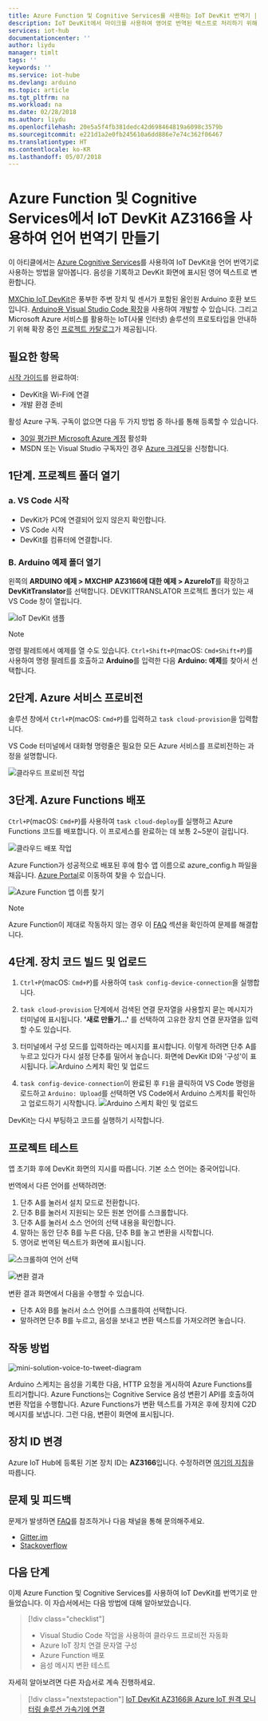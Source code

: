 ```yaml
---
title: Azure Function 및 Cognitive Services를 사용하는 IoT DevKit 번역기 | Microsoft Docs
description: IoT DevKit에서 마이크를 사용하여 영어로 번역된 텍스트로 처리하기 위해 음성 메시지 및 Azure Cognitive Services를 수신합니다.
services: iot-hub
documentationcenter: ''
author: liydu
manager: timlt
tags: ''
keywords: ''
ms.service: iot-hube
ms.devlang: arduino
ms.topic: article
ms.tgt_pltfrm: na
ms.workload: na
ms.date: 02/28/2018
ms.author: liydu
ms.openlocfilehash: 20e5a5f4fb381dedc42d698464819a6098c3579b
ms.sourcegitcommit: e221d1a2e0fb245610a6dd886e7e74c362f06467
ms.translationtype: HT
ms.contentlocale: ko-KR
ms.lasthandoff: 05/07/2018
---
```

# <a name="use-iot-devkit-az3166-with-azure-function-and-cognitive-services-to-make-a-language-translator"></a>Azure Function 및 Cognitive Services에서 IoT DevKit AZ3166을 사용하여 언어 번역기 만들기

이 아티클에서는 [Azure Cognitive Services](https://azure.microsoft.com/services/cognitive-services/)를 사용하여 IoT DevKit을 언어 번역기로 사용하는 방법을 알아봅니다. 음성을 기록하고 DevKit 화면에 표시된 영어 텍스트로 변환합니다.

[MXChip IoT DevKit](https://aka.ms/iot-devkit)은 풍부한 주변 장치 및 센서가 포함된 올인원 Arduino 호환 보드입니다. [Arduino용 Visual Studio Code 확장](https://aka.ms/arduino)을 사용하여 개발할 수 있습니다. 그리고 Microsoft Azure 서비스를 활용하는 IoT(사물 인터넷) 솔루션의 프로토타입을 안내하기 위해 확장 중인 [프로젝트 카탈로그](https://microsoft.github.io/azure-iot-developer-kit/docs/projects/)가 제공됩니다.

## <a name="what-you-need"></a>필요한 항목

[시작 가이드](https://docs.microsoft.com/azure/iot-hub/iot-hub-arduino-iot-devkit-az3166-get-started)를 완료하여:

* DevKit을 Wi-Fi에 연결
* 개발 환경 준비

활성 Azure 구독. 구독이 없으면 다음 두 가지 방법 중 하나를 통해 등록할 수 있습니다.

* [30일 평가판 Microsoft Azure 계정](https://azure.microsoft.com/free/) 활성화
* MSDN 또는 Visual Studio 구독자인 경우 [Azure 크레딧](https://azure.microsoft.com/pricing/member-offers/msdn-benefits-details/)을 신청합니다.

## <a name="step-1-open-the-project-folder"></a>1단계. 프로젝트 폴더 열기

### <a name="a-start-vs-code"></a>a. VS Code 시작

- DevKit가 PC에 연결되어 있지 않은지 확인합니다.
- VS Code 시작
- DevKit를 컴퓨터에 연결합니다.

### <a name="b-open-the-arduino-examples-folder"></a>B. Arduino 예제 폴더 열기

왼쪽의 **ARDUINO 예제 > MXCHIP AZ3166에 대한 예제 > AzureIoT**를 확장하고 **DevKitTranslator**를 선택합니다. DEVKITTRANSLATOR 프로젝트 폴더가 있는 새 VS Code 창이 열립니다.

![IoT DevKit 샘플](media/iot-hub-arduino-iot-devkit-az3166-translator/vscode_examples.png)

> [!NOTE]
> 명령 팔레트에서 예제를 열 수도 있습니다. `Ctrl+Shift+P`(macOS: `Cmd+Shift+P`)를 사용하여 명령 팔레트를 호출하고 **Arduino**를 입력한 다음 **Arduino: 예제**를 찾아서 선택합니다.

## <a name="step-2-provision-azure-services"></a>2단계. Azure 서비스 프로비전

솔루션 창에서 `Ctrl+P`(macOS: `Cmd+P`)를 입력하고 `task cloud-provision`을 입력합니다.

VS Code 터미널에서 대화형 명령줄은 필요한 모든 Azure 서비스를 프로비전하는 과정을 설명합니다.

![클라우드 프로비전 작업](media/iot-hub-arduino-iot-devkit-az3166-translator/cloud-provision.png)

## <a name="step-3-deploy-azure-functions"></a>3단계. Azure Functions 배포

`Ctrl+P`(macOS: `Cmd+P`)를 사용하여 `task cloud-deploy`를 실행하고 Azure Functions 코드를 배포합니다. 이 프로세스를 완료하는 데 보통 2~5분이 걸립니다.

![클라우드 배포 작업](media/iot-hub-arduino-iot-devkit-az3166-translator/cloud-deploy.png)

Azure Function가 성공적으로 배포된 후에 함수 앱 이름으로 azure_config.h 파일을 채웁니다. [Azure Portal](https://portal.azure.com/)로 이동하여 찾을 수 있습니다.

![Azure Function 앱 이름 찾기](media/iot-hub-arduino-iot-devkit-az3166-translator/azure-function.png)

> [!NOTE]
> Azure Function이 제대로 작동하지 않는 경우 이 [FAQ](https://microsoft.github.io/azure-iot-developer-kit/docs/faq#compilation-error-for-azure-function) 섹션을 확인하여 문제를 해결합니다.

## <a name="step-4-build-and-upload-the-device-code"></a>4단계. 장치 코드 빌드 및 업로드

1. `Ctrl+P`(macOS: `Cmd+P`)를 사용하여 `task config-device-connection`을 실행합니다.

2. `task cloud-provision` 단계에서 검색된 연결 문자열을 사용할지 묻는 메시지가 터미널에 표시됩니다. **'새로 만들기...'** 를 선택하여 고유한 장치 연결 문자열을 입력할 수도 있습니다.

3. 터미널에서 구성 모드를 입력하라는 메시지를 표시합니다. 이렇게 하려면 단추 A를 누르고 있다가 다시 설정 단추를 밀어서 놓습니다. 화면에 DevKit ID와 '구성'이 표시됩니다.
  ![Arduino 스케치 확인 및 업로드](media/iot-hub-arduino-iot-devkit-az3166-translator/config-device-connection.png)

4. `task config-device-connection`이 완료된 후 `F1`을 클릭하여 VS Code 명령을 로드하고 `Arduino: Upload`를 선택하면 VS Code에서 Arduino 스케치를 확인하고 업로드하기 시작합니다. ![Arduino 스케치 확인 및 업로드](media/iot-hub-arduino-iot-devkit-az3166-translator/arduino-upload.png)

DevKit는 다시 부팅하고 코드를 실행하기 시작합니다.

## <a name="test-the-project"></a>프로젝트 테스트

앱 초기화 후에 DevKit 화면의 지시를 따릅니다. 기본 소스 언어는 중국어입니다.

번역에서 다른 언어를 선택하려면:

1. 단추 A를 눌러서 설치 모드로 전환합니다.
2. 단추 B를 눌러서 지원되는 모든 원본 언어를 스크롤합니다.
3. 단추 A를 눌러서 소스 언어의 선택 내용을 확인합니다.
4. 말하는 동안 단추 B를 누른 다음, 단추 B를 놓고 변환을 시작합니다.
5. 영어로 번역된 텍스트가 화면에 표시됩니다.

![스크롤하여 언어 선택](media/iot-hub-arduino-iot-devkit-az3166-translator/select-language.jpg)

![변환 결과](media/iot-hub-arduino-iot-devkit-az3166-translator/translation-result.jpg)

변환 결과 화면에서 다음을 수행할 수 있습니다.

- 단추 A와 B를 눌러서 소스 언어를 스크롤하여 선택합니다.
- 말하려면 단추 B를 누르고, 음성을 보내고 변환 텍스트를 가져오려면 놓습니다.

## <a name="how-it-works"></a>작동 방법

![mini-solution-voice-to-tweet-diagram](media/iot-hub-arduino-iot-devkit-az3166-translator/diagram.png)

Arduino 스케치는 음성을 기록한 다음, HTTP 요청을 게시하여 Azure Functions를 트리거합니다. Azure Functions는 Cognitive Service 음성 변환기 API를 호출하여 변환 작업을 수행합니다. Azure Functions가 변환 텍스트를 가져온 후에 장치에 C2D 메시지를 보냅니다. 그런 다음, 변환이 화면에 표시됩니다.

## <a name="change-device-id"></a>장치 ID 변경

Azure IoT Hub에 등록된 기본 장치 ID는 **AZ3166**입니다. 수정하려면 [여기의 지침](https://microsoft.github.io/azure-iot-developer-kit/docs/customize-device-id/)을 따릅니다.

## <a name="problems-and-feedback"></a>문제 및 피드백

문제가 발생하면 [FAQ](https://microsoft.github.io/azure-iot-developer-kit/docs/faq/)를 참조하거나 다음 채널을 통해 문의해주세요.

* [Gitter.im](http://gitter.im/Microsoft/azure-iot-developer-kit)
* [Stackoverflow](https://stackoverflow.com/questions/tagged/iot-devkit)

## <a name="next-steps"></a>다음 단계

이제 Azure Function 및 Cognitive Services를 사용하여 IoT DevKit를 번역기로 만들었습니다. 이 자습서에서는 다음 방법에 대해 알아보았습니다.

> [!div class="checklist"]
> * Visual Studio Code 작업을 사용하여 클라우드 프로비전 자동화
> * Azure IoT 장치 연결 문자열 구성
> * Azure Function 배포
> * 음성 메시지 변환 테스트

자세히 알아보려면 다른 자습서로 계속 진행하세요.

> [!div class="nextstepaction"]
> [IoT DevKit AZ3166을 Azure IoT 원격 모니터링 솔루션 가속기에 연결](https://docs.microsoft.com/azure/iot-hub/iot-hub-arduino-iot-devkit-az3166-devkit-remote-monitoring)
